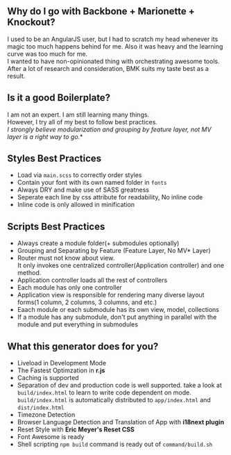 ## Why do I go with Backbone + Marionette + Knockout?
  I used to be an AngularJS user, but I had to scratch my head whenever its magic too much happens behind for me. Also it was heavy and the learning curve was too much for me.<br/>
  I wanted to have non-opinionated thing with orchestrating awesome tools.
  After a lot of research and consideration, BMK suits my taste best as a result.

## Is it a good Boilerplate?
  I am not an expert. I am still learning many things.<br/>
  However, I try all of my best to follow best practices.<br/>
  **I strongly believe modularization and grouping by feature layer, not MV* layer is a right way to go.**

## Styles Best Practices
  - Load via `main.scss` to correctly order styles
  - Contain your font with its own named folder in `fonts`
  - Always DRY and make use of SASS greatness
  - Seperate each line by css attribute for readability, No inline code
  - Inline code is only allowed in minification

## Scripts Best Practices
  - Always create a module folder(+ submodules optionally)
  - Grouping and Separating by Feature (Feature Layer, No MV* Layer)
  - Router must not know about view.<br/>
    It only invokes one centralized controller(Application controller) and one method.
  - Application controller loads all the rest of controllers
  - Each module has only one controller
  - Application view is responsible for rendering many diverse layout forms(1 column, 2 columns, 3 columns, and etc.)
  - Eaach module or each submodule has its own view, model, collections
  - If a module has any submodule, don't put anything in parallel with the module and put everything in submodules


## What this generator does for you?
- Liveload in Development Mode
- The Fastest Optimzation in **r.js**
- Caching is supported
- Separation of dev and production code is well supported.
  take a look at `build/index.html` to learn to write code dependent on mode.
  `build/index.html` is automatically distributed to `app/index.html` and `dist/index.html`
- Timezone Detection
- Browser Language Detection and Translation of App with **i18next plugin**
- Reset Style with **Eric Meyer's Reset CSS**
- Font Awesome is ready
- Shell scripting `npm build` command is ready out of `command/build.sh`
